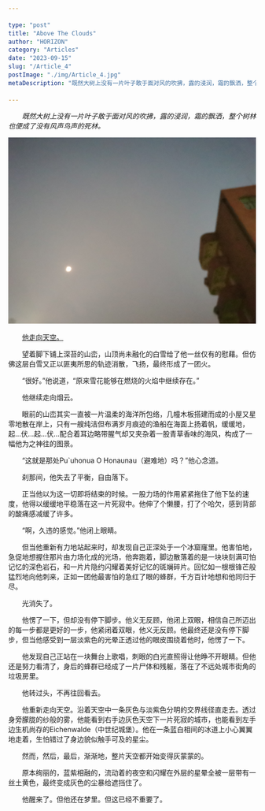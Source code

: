 ```yaml
---

type: "post"
title: "Above The Clouds"
author: "HORIZON"
category: "Articles"
date: "2023-09-15"
slug: "/Article_4"
postImage: "./img/Article_4.jpg"
metaDescription: "既然大树上没有一片叶子敢于面对风的吹拂，露的浸润，霜的飘洒，整个树林也便成了没有风声鸟声的死林。"

---
```


&emsp;&emsp;*既然大树上没有一片叶子敢于面对风的吹拂，露的浸润，霜的飘洒，整个树林也便成了没有风声鸟声的死林。*

![Above The Clouds](./img/Article_4.jpg)

&emsp;&emsp;[他走向天空。](https://music.163.com/album?id=80604552&userid=507780576)

&emsp;&emsp;望着脚下铺上深苔的山峦，山顶尚未融化的白雪给了他一丝仅有的慰藉。但仿佛这层白雪又正以匪夷所思的轨迹消散，飞扬，最终形成了一团火。

&emsp;&emsp;“很好。”他说道，“原来雪花能够在燃烧的火焰中继续存在。”

&emsp;&emsp;他继续走向烟云。

&emsp;&emsp;眼前的山峦其实一直被一片温柔的海洋所包络，几幢木板搭建而成的小屋又星零地散在岸上，只有一艘纯洁但布满岁月痕迹的渔船在海面上扬着帆，缓缓地，起...伏...起...伏...配合着耳边略带腥气却又夹杂着一股青草香味的海风，构成了一幅他为之神往的图景。

&emsp;&emsp;“这就是那处Pu`uhonua O Honaunau（避难地）吗？”他心念道。

&emsp;&emsp;刹那间，他失去了平衡，自由落下。

&emsp;&emsp;正当他以为这一切即将结束的时候。一股力场的作用紧紧拖住了他下坠的速度，他得以缓缓地平稳落在这一片死寂中。他伸了个懒腰，打了个哈欠，感到背部的酸痛感减缓了许多。

&emsp;&emsp;“啊，久违的感觉。”他闭上眼睛。

&emsp;&emsp;但当他重新有力地站起来时，却发现自己正深处于一个冰窟窿里。他害怕地，急促地想握住那片由力场化成的光场，他奔跑着，脚边散落着的是一块块刻满可怕记忆的深色岩石，和一片片隐约闪耀着美好记忆的斑斓碎片。回忆如一根根锋芒般猛烈地向他刺来，正如一团他最害怕的急红了眼的蜂群，千方百计地想和他同归于尽。

&emsp;&emsp;光消失了。

&emsp;&emsp;他愣了一下，但却没有停下脚步。他义无反顾，他闭上双眼，相信自己所迈出的每一步都是更好的一步，他紧闭着双眼，他义无反顾。他最终还是没有停下脚步，但当他感受到一层淡紫色的光晕正透过他的眼皮围绕着他时，他愣了一下。

&emsp;&emsp;他发现自己正站在一块舞台上歌唱，刺眼的白光直照得让他睁不开眼睛。但他还是努力看清了，身后的蜂群已经成了一片尸体和残躯，落在了不远处城市街角的垃圾房里。

&emsp;&emsp;他转过头，不再往回看去。

&emsp;&emsp;他重新走向天空。沿着天空中一条灰色与淡紫色分明的交界线径直走去。透过身旁朦胧的纱般的雾，他能看到右手边灰色天空下一片死寂的城市，也能看到左手边生机尚存的Eichenwalde（中世纪城堡）。他在一条蓝白相间的冰道上小心翼翼地走着，生怕错过了身边貌似触手可及的星尘。

&emsp;&emsp;然而，然后，最后，渐渐地，整片天空都开始变得灰蒙蒙的。

&emsp;&emsp;原本绚丽的，蓝紫相融的，流动着的夜空和闪耀在外层的星晕全被一层带有一丝土黄色，最终变成灰色的尘暴给遮挡住了。

&emsp;&emsp;他醒来了。但他还在梦里。但这已经不重要了。
